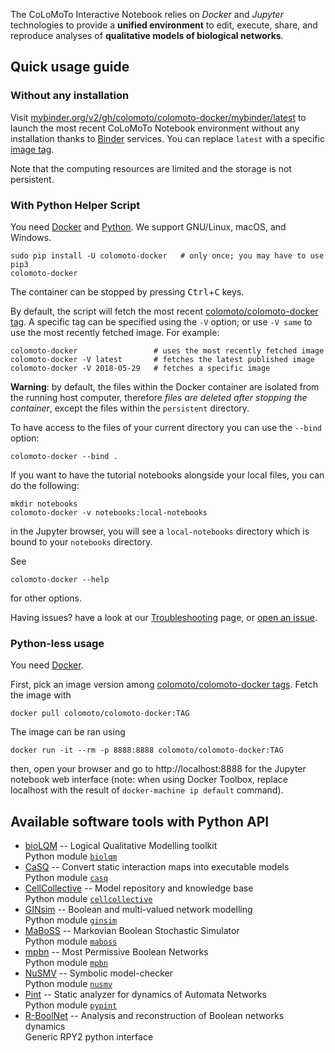 ---
---

The CoLoMoTo Interactive Notebook relies on *Docker* and *Jupyter*
technologies to provide a **unified environment** to edit, execute, share,
and reproduce analyses of **qualitative models of biological networks**.

## Quick usage guide

### Without any installation

Visit [mybinder.org/v2/gh/colomoto/colomoto-docker/mybinder/latest](https://mybinder.org/v2/gh/colomoto/colomoto-docker/mybinder/latest) to launch the most recent CoLoMoTo Notebook environment without any installation thanks to [Binder](https://mybinder.org) services. You can replace `latest` with a specific [image tag](https://github.com/colomoto/colomoto-docker/releases).

Note that the computing resources are limited and the storage is not persistent.

### With Python Helper Script

You need [Docker](https://docs.docker.com/get-docker/) and [Python](http://python.org).
We support GNU/Linux, macOS, and Windows.

    sudo pip install -U colomoto-docker   # only once; you may have to use pip3
    colomoto-docker

The container can be stopped by pressing <kbd>Ctrl</kbd>+<kbd>C</kbd> keys.

By default, the script will fetch the most recent [colomoto/colomoto-docker tag](https://github.com/colomoto/colomoto-docker/releases). A specific tag can be specified using the `-V` option; or use `-V same` to use the most recently fetched image. For example:

    colomoto-docker                 # uses the most recently fetched image
    colomoto-docker -V latest       # fetches the latest published image
    colomoto-docker -V 2018-05-29   # fetches a specific image

**Warning**: by default, the files within the Docker container are isolated from the running host computer, therefore *files are deleted after stopping the container*, except the files within the `persistent` directory.

To have access to the files of your current directory you can use the `--bind` option:

    colomoto-docker --bind .

If you want to have the tutorial notebooks alongside your local files, you can
do the following:

    mkdir notebooks
    colomoto-docker -v notebooks:local-notebooks

in the Jupyter browser, you will see a `local-notebooks` directory which is
bound to your `notebooks` directory.

See

    colomoto-docker --help

for other options.

Having issues? have a look at our [Troubleshooting](https://github.com/colomoto/colomoto-docker/blob/master/TROUBLESHOOTING.md) page, or [open an issue](https://github.com/colomoto/colomoto-docker/issues).

### Python-less usage

You need [Docker](https://docs.docker.com/get-docker/).

First, pick an image version among [colomoto/colomoto-docker tags](https://github.com/colomoto/colomoto-docker/releases).
Fetch the image with

    docker pull colomoto/colomoto-docker:TAG

The image can be ran using

    docker run -it --rm -p 8888:8888 colomoto/colomoto-docker:TAG

then, open your browser and go to http://localhost:8888 for the Jupyter notebook web interface
(note: when using Docker Toolbox, replace localhost with the result of
`docker-machine ip default` command).

## Available software tools with Python API

* [bioLQM](http://colomoto.org/biolqm/) -- Logical Qualitative Modelling toolkit<br/>
  Python module [`biolqm`](https://github.com/GINsim/GINsim-python)
* [CaSQ](https://github.com/soli/casq) -- Convert static interaction maps into executable models<br/>
  Python module [`casq`](https://github.com/soli/casq)
* [CellCollective](https://cellcollective.org) -- Model repository and knowledge base<br/>
  Python module [`cellcollective`](https://github.com/colomoto/colomoto-jupyter)
* [GINsim](http://ginsim.org) -- Boolean and multi-valued network modelling<br/>
  Python module [`ginsim`](https://github.com/GINsim/GINsim-python)
* [MaBoSS](http://maboss.curie.fr) -- Markovian Boolean Stochastic Simulator<br/>
  Python module [`maboss`](https://github.com/colomoto/pyMaBoSS)
* [mpbn](https://github.com/pauleve/mpbn) -- Most Permissive Boolean Networks<br/>
  Python module [`mpbn`](https://github.com/pauleve/mpbn)
* [NuSMV](http://nusmv.fbk.eu) -- Symbolic model-checker<br/>
  Python module [`nusmv`](https://github.com/colomoto/colomoto-jupyter)
* [Pint](https://loicpauleve.name/pint) -- Static analyzer for dynamics of Automata Networks<br/>
  Python module [`pypint`](https://github.com/pauleve/pint)
* [R-BoolNet](https://cran.r-project.org/package=BoolNet) -- Analysis and reconstruction of Boolean networks dynamics<br/>
  Generic RPY2 python interface
